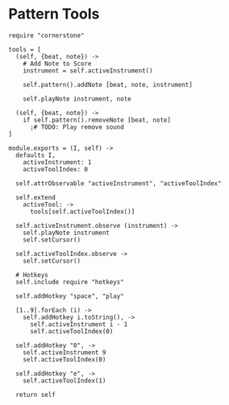 Pattern Tools
=============

    require "cornerstone"

    tools = [
      (self, {beat, note}) ->
        # Add Note to Score
        instrument = self.activeInstrument()

        self.pattern().addNote [beat, note, instrument]

        self.playNote instrument, note

      (self, {beat, note}) ->
        if self.pattern().removeNote [beat, note]
          ;# TODO: Play remove sound
    ]

    module.exports = (I, self) ->
      defaults I,
        activeInstrument: 1
        activeToolIndex: 0

      self.attrObservable "activeInstrument", "activeToolIndex"

      self.extend
        activeTool: ->
          tools[self.activeToolIndex()]

      self.activeInstrument.observe (instrument) ->
        self.playNote instrument
        self.setCursor()

      self.activeToolIndex.observe ->
        self.setCursor()

      # Hotkeys
      self.include require "hotkeys"

      self.addHotkey "space", "play"

      [1..9].forEach (i) ->
        self.addHotkey i.toString(), ->
          self.activeInstrument i - 1
          self.activeToolIndex(0)

      self.addHotkey "0", ->
        self.activeInstrument 9
        self.activeToolIndex(0)

      self.addHotkey "e", ->
        self.activeToolIndex(1)

      return self
